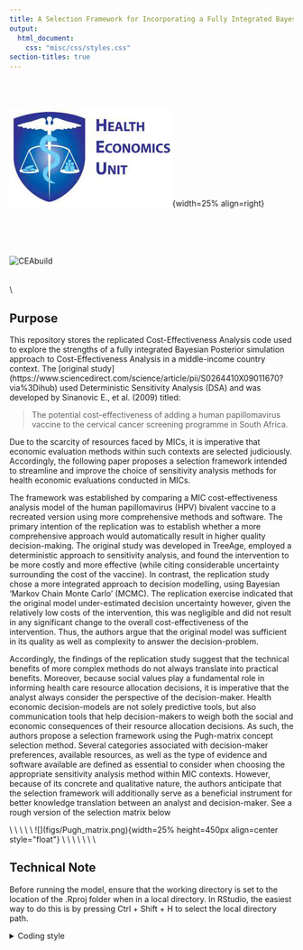 ```yaml
---
title: A Selection Framework for Incorporating a Fully Integrated Bayesian Approach to Cost-Effectiveness Evaluation in Middle Income Country Contexts
output:
  html_document:
    css: "misc/css/styles.css"
section-titles: true
---
```

\
\
\
![](misc/logo.jpg){width=25% align=right}
\
\
\
\
\
\
![CEAbuild](https://img.shields.io/github/issues/jSoboil/Dissertation)
\
\
\
\

## Purpose
<p>This repository stores the replicated Cost-Effectiveness Analysis code used to explore the strengths of a fully integrated Bayesian Posterior simulation approach to Cost-Effectiveness Analysis in a middle-income country context. The [original study](https://www.sciencedirect.com/science/article/pii/S0264410X09011670?via%3Dihub) used Deterministic Sensitivity Analysis (DSA) and was developed by Sinanovic E., et al. (2009) titled: 

>The potential cost-effectiveness of adding a human papillomavirus vaccine to the cervical cancer screening programme in South Africa.

<p>Due to the scarcity of resources faced by MICs, it is imperative that economic evaluation methods within such contexts are selected judiciously. Accordingly, the following paper proposes a selection framework intended to streamline and improve the choice of sensitivity analysis methods for health economic evaluations conducted in MICs.<p>

<p>The framework was established by comparing a MIC cost-effectiveness analysis model of the human papillomavirus (HPV) bivalent vaccine to a recreated version using more comprehensive methods and software. The primary intention of the replication was to establish whether a more comprehensive approach would automatically result in higher quality decision-making. The original study was developed in TreeAge, employed a deterministic approach to sensitivity analysis, and found the intervention to be more costly and more effective (while citing considerable uncertainty surrounding the cost of the vaccine). In contrast, the replication study chose a more integrated approach to decision modelling, using Bayesian ‘Markov Chain Monte Carlo’ (MCMC). The replication exercise indicated that the original model under-estimated decision uncertainty however, given the relatively low costs of the intervention, this was negligible and did not result in any significant change to the overall cost-effectiveness of the intervention. Thus, the authors argue that the original model was sufficient in its quality as well as complexity to answer the decision-problem.<p>

<p>Accordingly, the findings of the replication study suggest that the technical benefits of more complex methods do not always translate into practical benefits. Moreover, because social values play a fundamental role in informing health care resource allocation decisions, it is imperative that the analyst always consider the perspective of the decision-maker. Health economic decision-models are not solely predictive tools, but also communication tools that help decision-makers to weigh both the social and economic consequences of their resource allocation decisions. As such, the authors propose a selection framework using the Pugh-matrix concept selection method. Several categories associated with decision-maker preferences, available resources, as well as the type of evidence and software available are defined as essential to consider when choosing the appropriate sensitivity analysis method within MIC contexts. However, because of its concrete and qualitative nature, the authors anticipate that the selection framework will additionally serve as a beneficial instrument for better knowledge translation between an analyst and decision-maker. See a rough version of the selection matrix below<p>
\
\
\
\
\
![](figs/Pugh_matrix.png){width=25% height=450px align=center style="float"}
\
\
\
\
\
\
\

## Technical Note
<p>Before running the model, ensure that the working directory is set to the location of the .Rproj folder when in a local directory. In RStudio, the easiest way to do this is by pressing Ctrl + Shift + H to select the local directory path.<p>
<details>
<summary>Coding style</summary>
<p>The coding styled used throughout this cost-effectiveness model follows the coding framework proposed by Alarid-Escudero et al. (2019) titled:

>A Need for Change! A Coding Framework for Improving Transparency in Decision Modeling. 

Access the article [here](https://doi.org/10.1007/s40273-019-00837-x)<p>

